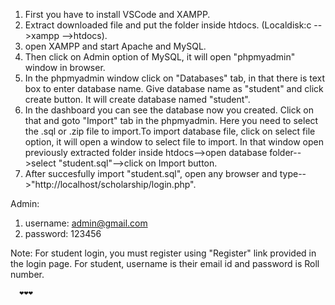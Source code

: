 1. First you have to install VSCode and XAMPP.
2. Extract downloaded file and put the folder inside htdocs. (Localdisk:c -->xampp -->htdocs).
3. open XAMPP and start Apache and MySQL.
4. Then click on Admin option of MySQL, it will open "phpmyadmin" window in browser.
5. In the phpmyadmin window click on "Databases" tab, in that there is text box to enter database name. Give database name as "student" and click create button. It will create database named "student".
6. In the dashboard you can see the database now you created. Click on that and goto "Import" tab in the phpmyadmin. Here you need to select the .sql or .zip file to import.To import database file, click on select file option, it will open a window to select file to import. In that window open previously extracted folder inside htdocs-->open database folder-->select "student.sql"-->click on Import button.
7. After succesfully import "student.sql", open any browser and type-->"http://localhost/scholarship/login.php".

Admin:
1. username: admin@gmail.com
2. password: 123456

Note: For student login, you must register using "Register" link provided in the login page.
      For student, username is their email id and password is Roll number.

      ❤️❤️❤️
